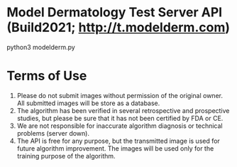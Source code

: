 # Model Dermatology Test Server API (Build2021; http://t.modelderm.com)

python3 modelderm.py

# Terms of Use
1) Please do not submit images without permission of the original owner. All submitted images will be store as a database. 
2) The algorithm has been verified in several retrospective and prospective studies, but please be sure that it has not been certified by FDA or CE.
3) We are not responsible for inaccurate algorithm diagnosis or technical problems (server down).
4) The API is free for any purpose, but the transmitted image is used for future algorithm improvement. The images will be used only for the training purpose of the algorithm.
